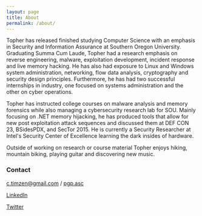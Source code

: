 ```yaml
---
layout: page
title: About
permalink: /about/
---
```


Topher has released finished studying Computer Science with an emphasis in Security and Information Assurance at Southern Oregon University. Graduating Summa Cum Laude, Topher had a research emphasis on reverse engineering, malware, exploitation development, incident response and live memory hacking. He has also had exposure to Linux and Windows system administration, networking, flow data analysis, cryptography and security design principles. Furthermore, he has had two successful internships in industry, one focused on systems administration and the other on cyber operations. 

Topher has instructed college courses on malware analysis and memory forensics while also managing a cybersecurity research lab for SOU. Mainly focusing on .NET memory hijacking, he has produced tools that allow for new post exploitation attack sequences and discussed them at DEF CON 23, BSidesPDX, and SecTor 2015. He is currently a Security Researcher at Intel's Security Center of Excellence learning the dark insides of hardware.

Outside of working on research or course material Topher enjoys hiking, mountain biking, playing guitar and discovering new music. 

### Contact

[c.timzen@gmail.com](mailto:c.timzen@gmail.com)          /          [pgp.asc](/resources/pgp/pgp.asc)

[LinkedIn](https://www.linkedin.com/in/tophertimzen)

[Twitter](https://twitter.com/TTimzen)
